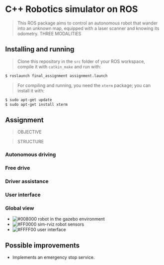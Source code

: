 C++ Robotics simulator on ROS
=============================

>This ROS package aims to control an autonomous robot that wander into an unknown map, equipped with a laser scanner and knowing its odometry.
THREE MODALITIES

Installing and running
----------------------

>Clone this repository in the `src` folder of your ROS workspace, compile it with `catkin_make` and run with:

```bash
$ roslaunch final_assignment assignment.launch
```

>For compiling and running, you need the `xterm` package; you can install it with:

```bash
$ sudo apt-get update
$ sudo apt-get install xterm
```

Assignment
----------

>OBJECTIVE

>STRUCTURE


### Autonomous driving

### Free drive

### Driver assistance

### User interface

### Global view

- ![#008000](https://via.placeholder.com/15/008000/000000?text=+) robot in the gazebo environment
- ![#FF0000](https://via.placeholder.com/15/FF0000/000000?text=+) sim-rviz robot sensors
- ![#FFFF00](https://via.placeholder.com/15/FFFF00/000000?text=+) user interface

Possible improvements
---------------------

* Implements an emergency stop service.
